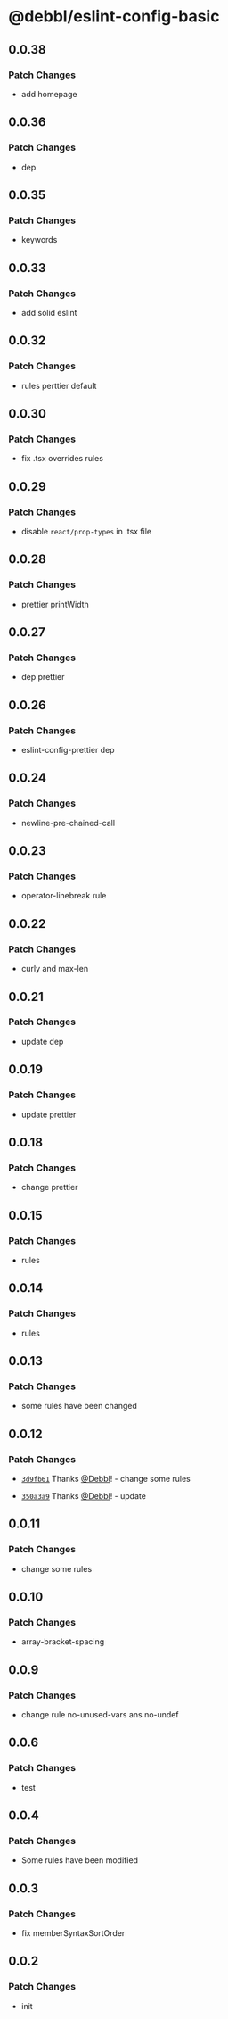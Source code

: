 # @debbl/eslint-config-basic

## 0.0.38

### Patch Changes

- add homepage

## 0.0.36

### Patch Changes

- dep

## 0.0.35

### Patch Changes

- keywords

## 0.0.33

### Patch Changes

- add solid eslint

## 0.0.32

### Patch Changes

- rules perttier default

## 0.0.30

### Patch Changes

- fix .tsx overrides rules

## 0.0.29

### Patch Changes

- disable `react/prop-types` in .tsx file

## 0.0.28

### Patch Changes

- prettier printWidth

## 0.0.27

### Patch Changes

- dep prettier

## 0.0.26

### Patch Changes

- eslint-config-prettier dep

## 0.0.24

### Patch Changes

- newline-pre-chained-call

## 0.0.23

### Patch Changes

- operator-linebreak rule

## 0.0.22

### Patch Changes

- curly and max-len

## 0.0.21

### Patch Changes

- update dep

## 0.0.19

### Patch Changes

- update prettier

## 0.0.18

### Patch Changes

- change prettier

## 0.0.15

### Patch Changes

- rules

## 0.0.14

### Patch Changes

- rules

## 0.0.13

### Patch Changes

- some rules have been changed

## 0.0.12

### Patch Changes

- [`3d9fb61`](https://github.com/Debbl/eslint-config/commit/3d9fb6117941598b1a0d398575d62f2cd80b5f02) Thanks [@Debbl](https://github.com/Debbl)! - change some rules

- [`350a3a9`](https://github.com/Debbl/eslint-config/commit/350a3a96f09e45138009fb652d93517b683c0169) Thanks [@Debbl](https://github.com/Debbl)! - update

## 0.0.11

### Patch Changes

- change some rules

## 0.0.10

### Patch Changes

- array-bracket-spacing

## 0.0.9

### Patch Changes

- change rule no-unused-vars ans no-undef

## 0.0.6

### Patch Changes

- test

## 0.0.4

### Patch Changes

- Some rules have been modified

## 0.0.3

### Patch Changes

- fix memberSyntaxSortOrder

## 0.0.2

### Patch Changes

- init
